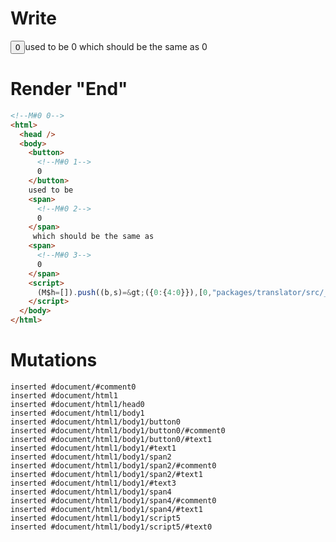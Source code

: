 # Write
  <!M#0 0><button><!M#0 1>0</button>used to be <span><!M#0 2>0</span> which should be the same as <span><!M#0 3>0</span><script>(M$h=[]).push((b,s)=>({0:{4:0}}),[0,"packages/translator/src/__tests__/fixtures/nested-assignment-expression/template.marko_0_clickCount",])</script>


# Render "End"
```html
<!--M#0 0-->
<html>
  <head />
  <body>
    <button>
      <!--M#0 1-->
      0
    </button>
    used to be 
    <span>
      <!--M#0 2-->
      0
    </span>
     which should be the same as 
    <span>
      <!--M#0 3-->
      0
    </span>
    <script>
      (M$h=[]).push((b,s)=&gt;({0:{4:0}}),[0,"packages/translator/src/__tests__/fixtures/nested-assignment-expression/template.marko_0_clickCount",])
    </script>
  </body>
</html>
```

# Mutations
```
inserted #document/#comment0
inserted #document/html1
inserted #document/html1/head0
inserted #document/html1/body1
inserted #document/html1/body1/button0
inserted #document/html1/body1/button0/#comment0
inserted #document/html1/body1/button0/#text1
inserted #document/html1/body1/#text1
inserted #document/html1/body1/span2
inserted #document/html1/body1/span2/#comment0
inserted #document/html1/body1/span2/#text1
inserted #document/html1/body1/#text3
inserted #document/html1/body1/span4
inserted #document/html1/body1/span4/#comment0
inserted #document/html1/body1/span4/#text1
inserted #document/html1/body1/script5
inserted #document/html1/body1/script5/#text0
```